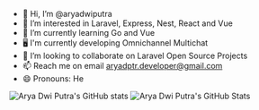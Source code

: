 - 👋 Hi, I’m @aryadwiputra
- 👀 I’m interested in Laravel, Express, Nest, React and Vue
- 🌱 I’m currently learning Go and Vue
- 🖥️ I'm currently developing Omnichannel Multichat
- 💞️ I’m looking to collaborate on Laravel Open Source Projects
- 📫 Reach me on email aryadptr.developer@gmail.com
- 😄 Pronouns: He

![Arya Dwi Putra's GitHub stats](https://github-readme-stats.vercel.app/api?username=aryadwiputra&show_icons=true&bg_color=00000000)
![Arya Dwi Putra's GitHub Stats](https://github-readme-stats.vercel.app/api/top-langs/?username=aryadwiputra&theme=dark&show_icons=true&hide_border=true&layout=compact)

<!---
aryadwiputra/aryadwiputra is a ✨ special ✨ repository because its `README.md` (this file) appears on your GitHub profile.
You can click the Preview link to take a look at your changes.
--->
